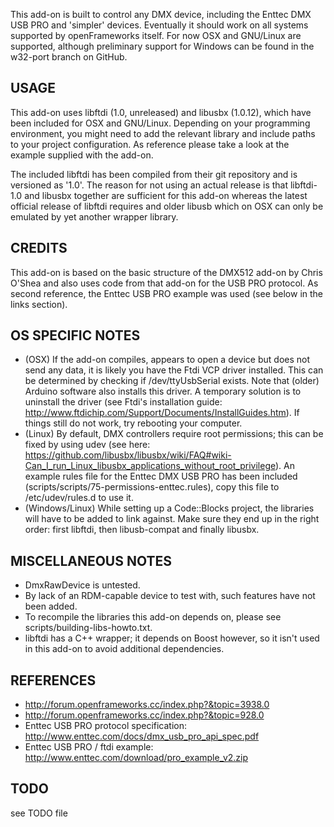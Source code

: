 This add-on is built to control any DMX device, including the Enttec DMX USB PRO
and 'simpler' devices. Eventually it should work on all systems supported by
openFrameworks itself. For now OSX and GNU/Linux are supported, although
preliminary support for Windows can be found in the w32-port branch on GitHub.

USAGE
-----
This add-on uses libftdi (1.0, unreleased) and libusbx (1.0.12), which have been included for OSX and GNU/Linux. Depending on your programming environment, you might need to add the relevant library and include paths to your project configuration. As reference please take a look at the example supplied with the add-on.

The included libftdi has been compiled from their git repository and is versioned as '1.0'. The reason for not using an actual release is that libftdi-1.0 and libusbx together are sufficient for this add-on whereas the latest official release of libftdi requires and older libusb which on OSX can only be emulated by yet another wrapper library.

CREDITS
-------
This add-on is based on the basic structure of the DMX512 add-on by Chris O'Shea and also uses code from that add-on for the USB PRO protocol. As second reference, the Enttec USB PRO example was used (see below in the links section).

OS SPECIFIC NOTES
-----------------
 * (OSX) If the add-on compiles, appears to open a device but does not send any data, it is likely you have the Ftdi VCP driver installed. This can be determined by checking if /dev/ttyUsbSerial exists. Note that (older) Arduino software also installs this driver.
   A temporary solution is to uninstall the driver (see Ftdi's installation guide: <http://www.ftdichip.com/Support/Documents/InstallGuides.htm>). If things still do not work, try rebooting your computer.
 * (Linux) By default, DMX controllers require root permissions; this can be fixed by using udev (see here: <https://github.com/libusbx/libusbx/wiki/FAQ#wiki-Can_I_run_Linux_libusbx_applications_without_root_privilege>). An example rules file for the Enttec DMX USB PRO has been included (scripts/scripts/75-permissions-enttec.rules), copy this file to /etc/udev/rules.d to use it.
 * (Windows/Linux) While setting up a Code::Blocks project, the libraries will have to be added to link against. Make sure they end up in the right order: first libftdi, then libusb-compat and finally libusbx.


MISCELLANEOUS NOTES
-------------------
 * DmxRawDevice is untested.
 * By lack of an RDM-capable device to test with, such features have not been added.
 * To recompile the libraries this add-on depends on, please see scripts/building-libs-howto.txt.
 * libftdi has a C++ wrapper; it depends on Boost however, so it isn't used in this add-on to avoid additional dependencies.

REFERENCES
----------
  * <http://forum.openframeworks.cc/index.php?&topic=3938.0>
  * <http://forum.openframeworks.cc/index.php?&topic=928.0>
  * Enttec USB PRO protocol specification: <http://www.enttec.com/docs/dmx_usb_pro_api_spec.pdf>
  * Enttec USB PRO / ftdi example: <http://www.enttec.com/download/pro_example_v2.zip>

TODO
----
see TODO file
